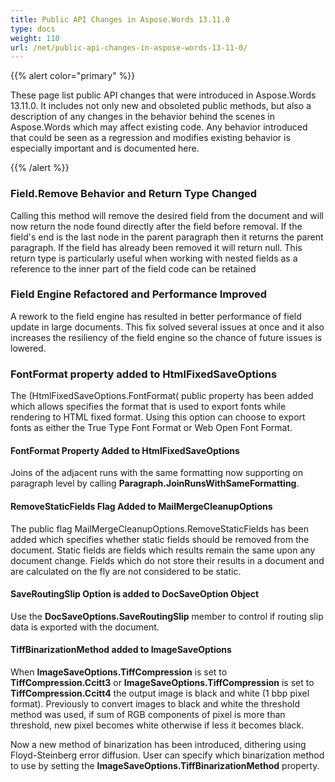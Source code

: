 ```yaml
---
title: Public API Changes in Aspose.Words 13.11.0
type: docs
weight: 110
url: /net/public-api-changes-in-aspose-words-13-11-0/
---
```


{{% alert color="primary" %}} 

These page list public API changes that were introduced in Aspose.Words 13.11.0. It includes not only new and obsoleted public methods, but also a description of any changes in the behavior behind the scenes in Aspose.Words which may affect existing code. Any behavior introduced that could be seen as a regression and modifies existing behavior is especially important and is documented here.

{{% /alert %}} 

### Field.Remove Behavior and Return Type Changed

Calling this method will remove the desired field from the document and will now return the node found directly after the field before removal. If the field's end is the last node in the parent paragraph then it returns the parent paragraph. If the field has already been removed it will return null. This return type is particularly useful when working with nested fields as a reference to the inner part of the field code can be retained

### Field Engine Refactored and Performance Improved

A rework to the field engine has resulted in better performance of field update in large documents. This fix solved several issues at once and it also increases the resiliency of the field engine so the chance of future issues is lowered.

### FontFormat property added to HtmlFixedSaveOptions

The (HtmlFixedSaveOptions.FontFormat( public property has been added which allows specifies the format that is used to export fonts while rendering to HTML fixed format. Using this option can choose to export fonts as either the True Type Font Format or Web Open Font Format.

#### FontFormat Property Added to HtmlFixedSaveOptions

Joins of the adjacent runs with the same formatting now supporting on paragraph level by calling **Paragraph.JoinRunsWithSameFormatting**.

#### RemoveStaticFields Flag Added to MailMergeCleanupOptions

The public flag MailMergeCleanupOptions.RemoveStaticFields has been added which specifies whether static fields should be removed from the document. Static fields are fields which results remain the same upon any document change. Fields which do not store their results in a document and are calculated on the fly are not considered to be static.

#### SaveRoutingSlip Option is added to DocSaveOption Object

Use the **DocSaveOptions.SaveRoutingSlip** member to control if routing slip data is exported with the document.

#### TiffBinarizationMethod added to ImageSaveOptions

When **ImageSaveOptions.TiffCompression** is set to **TiffCompression.Ccitt3** or **ImageSaveOptions.TiffCompression** is set to **TiffCompression.Ccitt4** the output image is black and white (1 bbp pixel format). Previously to convert images to black and white the threshold method was used, if sum of RGB components of pixel is more than threshold, new pixel becomes white otherwise if less it becomes black.

Now a new method of binarization has been introduced, dithering using Floyd-Steinberg error diffusion. 
User can specify which binarization method to use by setting the **ImageSaveOptions.TiffBinarizationMethod** property.
